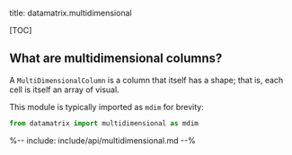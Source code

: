 title: datamatrix.multidimensional

[TOC]

## What are multidimensional columns?

A `MultiDimensionalColumn` is a column that itself has a shape; that is, each cell is itself an array of visual.

This module is typically imported as `mdim` for brevity:

```python
from datamatrix import multidimensional as mdim
```



%-- include: include/api/multidimensional.md --%
